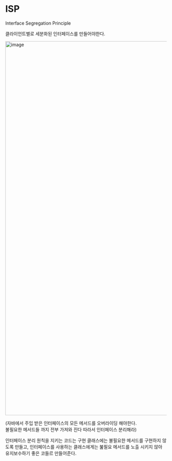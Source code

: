 # ISP
Interface Segregation Principle

클라이언트별로 세분화된 인터페이스를 만들어야한다.

<img width="1167" alt="image" src="https://github.com/yunhobb/java-oop-design-pattern/assets/87285536/d23993f4-4a53-48fe-8b66-e74449635580">

(자바에서 주입 받은 인터페이스의 모든 메서드를 오버라이딩 해야한다.<br>
불필요한 메서드들 까지 전부 가져와 진다 따라서 인터페이스 분리해라)

인터페이스 분리 원칙을 지키는 코드는 구현 클래스에는 불필요한 메서드를 구현하지 않도록 만들고, 인터페이스를 사용하는 클래스에게는 붎필요 메서드를 노출 시키지 않아 유지보수하기 좋은 코들르 만들어준다.